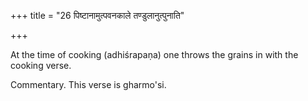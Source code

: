 +++
title = "26 पिष्टानामुत्पवनकाले तण्डुलानुत्पुनाति"

+++

At the time of cooking (adhiśrapaṇa) one throws the grains in with the cooking verse.

Commentary. This verse is gharmo'si.
